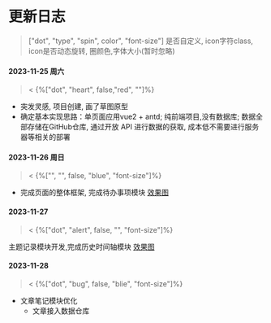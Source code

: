 # 更新日志

> ["dot", "type", "spin", color", "font-size"]
>  是否自定义, icon字符class, icon是否动态旋转, 圈颜色,字体大小(暂时忽略) 



<!-- 
#### 测速时间轴UI

>< {%["", "", true, "green", ""]%}

- ["", "", "green", ""]


#### 测速时间轴UI

>< {%["", "", true,"red", ""]%}

- ["", "", "red", ""]


#### 测速时间轴UI

>< {%["", "", true, "gray", ""]%}

- ["", "", "gray", ""]


#### 测速时间轴UI

>< {%["dot", "clock-circle-o", false, "blue", "font-size: 16px;"]%}

- ["dot", "clock-circle-o", "blue", "font-size: 16px;"]


 -->







#### 2023-11-25 周六

>< {%["dot", "heart", false,"red", ""]%}

- 突发灵感, 项目创建, 画了草图原型
- 确定基本实现思路：单页面应用vue2 + antd; 纯前端项目,没有数据库; 数据全部存储在GitHub仓库, 通过开放 API 进行数据的获取, 成本低不需要进行服务器等相关的部署

#### 2023-11-26 周日

>< {%["", "", false, "blue", "font-size"]%}

- 完成页面的整体框架, 完成待办事项模块 [效果图](https://gitcdn.xiaodongxier.com/obsidian/202311272349210.webp)



#### 2023-11-27

>< {%["dot", "alert", false, "", "font-size"]%}

主题记录模块开发,完成历史时间轴模块 [效果图](https://gitcdn.xiaodongxier.com/obsidian/202311272352787.webp)



#### 2023-11-28

>< {%["dot", "bug", false, "blie", "font-size"]%}

- 文章笔记模块优化
  - 文章接入数据仓库




